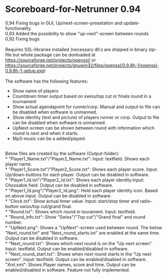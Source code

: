 # Scoreboard-for-Netrunner 0.94
0,94 Fixing bugs in GUI, Up/next-screen-presetation and update-functionality.<br/>
0,93 Added the possibility to show "up-next"-screen between rounds<br/>
0,92 Fixing bugs<br/>
<br/>
Requires SSL-libraries installed (necessary dll:s are shipped in binary zip-file but whole package can be donloaded at https://sourceforge.net/projects/openssl/ or https://sourceforge.net/projects/gnuwin32/files/openssl/0.9.8h-1/openssl-0.9.8h-1-setup.exe)<br/>
<br/>
The software has the following features:<br/>
* Show name of players<br/>
* Countdown timer output based on swiss/top cut or finals round in a tournament<br/>
* Show actual agendapoint for runner/corp. Manual and output to file can be disabled when software is unmanned.<br/>
* Show identity (text and picture) of players runner or corp. Output to file can be disabled when software is unmanned.<br/>
* UpNext-screen can be shown between round with information which round is next and when it starts.<br/>
* Mp3-music can be a added/played.<br/>
<br/>
Below files are created by the software (Output-folder):<br/>
* "Player1_Name.txt"/"Player2_Name.txt": Input: textfield. Shows each player name.<br/>
* "Player1_Score.txt"/"Player2_Score.txt": Shows each player score. Input: Up/down-buttons for each player. Output can be disabled in software.<br/>
* "Player1_Id.txt"/"Player2_Id.txt": Shows each player identity.Input: Choosable field. Output can be disabled in software.<br/>
* "Player1_Ïd.png"/"Player2_Id.png": Hold each player identity icon. Based on above input. Output can be disabled in software.<br/>
* "Clock.txt": Show actual timer value. Input: start/stop timer and radio-button swiss/top cut/grand final.<br/>
* "Round.txt": Shows which round in tourament. Input: textfield.<br/>
* "Round_info.txt": Show "Swiss"/"Top cut"/"Grand final" and round number.<br/>
* "UpNext.png": Shows a "UpNext"-screen used between round. The below "Next_round.txt" and "Next_round_starts.txt" are enabled at the same time. Output can be disabled in software.<br/>
* "Next_round.txt": Shows which next round is on  the "Up next screen". Input: textfield. Output can be enabled/disabled in software.<br/>
* "Next_round_start.txt": Shows when next round starts in the "Up next screen". Input: textfield. Output can be enabled/disabled in software.<br/>
"Xml.xml": Shows Player names, score and time. Output can be enabled/disabled in software. Feature not fully implemented.<br/>
